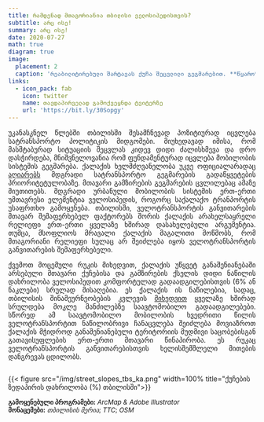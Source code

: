 ```yaml
---
title: რამდენად მთაგორიანია თბილისი ველოსიპედისთვის? 
subtitle: არც ისე!
summary: არც ისე!
date: 2020-07-27
math: true
diagram: true
image:
  placement: 2
  caption: 'რეაბილიტირებული შარტავას ქუჩა შეცვლილი გეგმარებით. **წყარო**: თბილისის მერია'
links:
  - icon_pack: fab
    icon: twitter
    name: თავდაპირველად გამოქვეყნდა ტვიტერზე
    url: 'https://bit.ly/30Sopgy'
---
```

<p align="justify">
უკანასკნელ წლებში თბილისში შესამჩნევად პოზიტიურად იცვლება სატრანსპორტო პოლიტიკის მიდგომები. მიუხედავად იმისა, რომ მასშტაბურად სიტუაციის შეცვლას კიდევ დიდი ძალისხმევა და დრო დასჭირდება, მნიშვნელოვანია რომ ფუნდამენტურად იცვლება მობილობის სისტემის გეგმარება. ქალაქის ხელმძღვანელობა უკვე ოფიციალარადაც <a href="http://tbilisi.gov.ge/news/10349?fbclid=IwAR31FMepurTS7XZfEus5nLZ9b83BKYP64fi_kB5RU_UbqIggRXc-QbYkQHA">აღიარებს</a> მდგრადი სატრანსპორტო გეგმარების გადაწყვეტების პრიორიტეტულობაზე. მთავარი გამზირების გეგმარების ცვლილებაც ამაზე მიუთითებს. 
მდგრადი ურბანული მობილობის სისტემის ერთ-ერთი უმთავრესი ელემენტია ველოსიპედის, როგორც საქალაქო ტრანპორტის უსაფრთხო გამოყენება. თბილისში, ველოტრანსპორტის განვითარების მთავარ შემაფერხებელ ფაქტორებს შორის ქალაქის არახელსაყრელი რელიეფი ერთ-ერთი ყველაზე ხშირად დასახელებული არგუმენტია. თუმცა, მსოფლიოს მრავალი ქალაქის მაგალითი მოწმობს, რომ მთაგორიანი რელიეფი სულაც არ შეიძლება იყოს ველოტრანსპორტის განვითარების შემაფერხებელი. </p>
<p align="justify">
ქვემოთ მოცემული რუკის მიხედვით, ქალაქის უწყვეტ განაშენიანებაში არსებული მთავარი ქუჩებისა და გამზირების ქსელის  დიდი ნაწილის დახრილობა ველოსიპედით კომფორტულად გადაადგილებისთვის (6% ან ნაკლები) სრულად მისაღებია. ეს ქალაქის ის ნაწილებია, სადაც, თბილისის შინამეურნეობების კვლევის <a href="http://tbilisi.gov.ge/img/original/2018/4/20/%E1%83%A8%E1%83%98%E1%83%9C%E1%83%90%E1%83%9B%E1%83%94%E1%83%A3%E1%83%A0%E1%83%9C%E1%83%94%E1%83%9D%E1%83%91%E1%83%98%E1%83%A1_%E1%83%99%E1%83%95%E1%83%9A%E1%83%94%E1%83%95%E1%83%90.pdf">მიხედვით</a> ყველაზე ხშირად სრულდება მოკლე მანძილებზე საავტომობილო გადაადგილებები. სწორედ ამ საავტომობილო მობილობის ხვედრითი წილის ველოტრანსპორტით ნაწილობრივი ჩანაცვლება შეიძლება მოვიაზროთ ქალაქის მჭიდროდ განაშენიანებული ტერიტორიის მუდმივი საცობებისგან გათავისუფლების ერთ-ერთი მთავარი წინაპირობა. ეს რუკაც ველოტრანსპორტის განვითარებისთვის ხელისშემშლელი მითების დანგრევას ცდილობს. </p>

<!DOCTYPE html>
<html>
<head>
<meta name="viewport" content="width=device-width, initial-scale=1">

</head>
<body>

<div class="row">
  <div class="column" style="">
    <p>{{< figure src="/img/street_slopes_tbs_ka.png" width=100% title="ქუჩების ზედაპირის დახრილობა (%) თბილისში">}}</p>
  </div>
</div>

</body>
</html>

<font size="2">
    <b>გამოყენებული პროგრამები:</b> <i>ArcMap & Adobe Illustrator</i>  <br> <b>მონაცემები:</b> <i>თბილისის მერია</i>; <i>TTC</i>; <i>OSM</i>
</font>